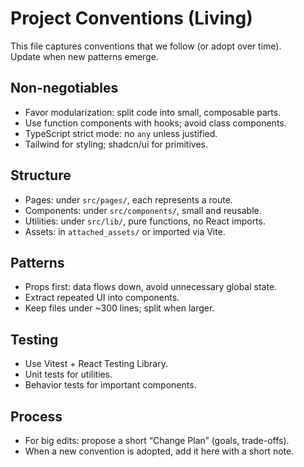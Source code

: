 # Project Conventions (Living)

This file captures conventions that we follow (or adopt over time).  
Update when new patterns emerge.

## Non-negotiables

- Favor modularization: split code into small, composable parts.
- Use function components with hooks; avoid class components.
- TypeScript strict mode: no `any` unless justified.
- Tailwind for styling; shadcn/ui for primitives.

## Structure

- Pages: under `src/pages/`, each represents a route.
- Components: under `src/components/`, small and reusable.
- Utilities: under `src/lib/`, pure functions, no React imports.
- Assets: in `attached_assets/` or imported via Vite.

## Patterns

- Props first: data flows down, avoid unnecessary global state.
- Extract repeated UI into components.
- Keep files under ~300 lines; split when larger.

## Testing

- Use Vitest + React Testing Library.
- Unit tests for utilities.
- Behavior tests for important components.

## Process

- For big edits: propose a short “Change Plan” (goals, trade-offs).
- When a new convention is adopted, add it here with a short note.
